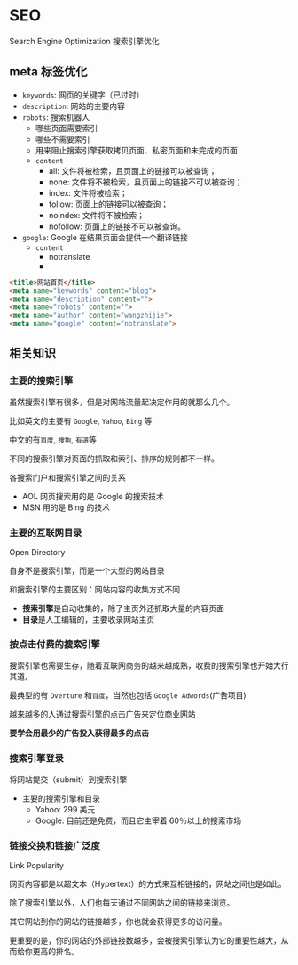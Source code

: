 # SEO

Search Engine Optimization 搜索引擎优化

## meta 标签优化

- `keywords`: 网页的关键字（已过时）
- `description`: 网站的主要内容
- `robots`: 搜索机器人
  - 哪些页面需要索引
  - 哪些不需要索引
  - 用来阻止搜索引擎获取拷贝页面、私密页面和未完成的页面
  - `content`
    - all: 文件将被检索，且页面上的链接可以被查询；
    - none: 文件将不被检索，且页面上的链接不可以被查询；
    - index: 文件将被检索；
    - follow: 页面上的链接可以被查询；
    - noindex: 文件将不被检索；
    - nofollow: 页面上的链接不可以被查询。
- `google`: Google 在结果页面会提供一个翻译链接
  - `content`
    - notranslate
    -

```HTML
<title>网站首页</title>
<meta name="keywords" content="blog">
<meta name="description" content="">
<meta name="robots" content="">
<meta name="author" content="wangzhijie">
<meta name="google" content="notranslate">
```

## 相关知识

### 主要的搜索引擎

虽然搜索引擎有很多，但是对网站流量起决定作用的就那么几个。

比如英文的主要有 `Google`, `Yahoo`, `Bing` 等

中文的有`百度`, `搜狗`, `有道`等

不同的搜索引擎对页面的抓取和索引、排序的规则都不一样。

各搜索门户和搜索引擎之间的关系

- AOL 网页搜索用的是 Google 的搜索技术
- MSN 用的是 Bing 的技术

### 主要的互联网目录

Open Directory

自身不是搜索引擎，而是一个大型的网站目录

和搜索引擎的主要区别：网站内容的收集方式不同

- **搜索引擎**是自动收集的，除了主页外还抓取大量的内容页面
- **目录**是人工编辑的，主要收录网站主页

### 按点击付费的搜索引擎

搜索引擎也需要生存，随着互联网商务的越来越成熟，收费的搜索引擎也开始大行其道。

最典型的有 `Overture` 和`百度`，当然也包括 `Google Adwords`(广告项目)

越来越多的人通过搜索引擎的点击广告来定位商业网站

**要学会用最少的广告投入获得最多的点击**

### 搜索引擎登录

将网站提交（submit）到搜索引擎

- 主要的搜索引擎和目录
  - Yahoo: 299 美元
  - Google: 目前还是免费，而且它主宰着 60％以上的搜索市场

### 链接交换和链接广泛度

Link Popularity

网页内容都是以超文本（Hypertext）的方式来互相链接的，网站之间也是如此。

除了搜索引擎以外，人们也每天通过不同网站之间的链接来浏览。

其它网站到你的网站的链接越多，你也就会获得更多的访问量。

更重要的是，你的网站的外部链接数越多，会被搜索引擎认为它的重要性越大，从而给你更高的排名。
